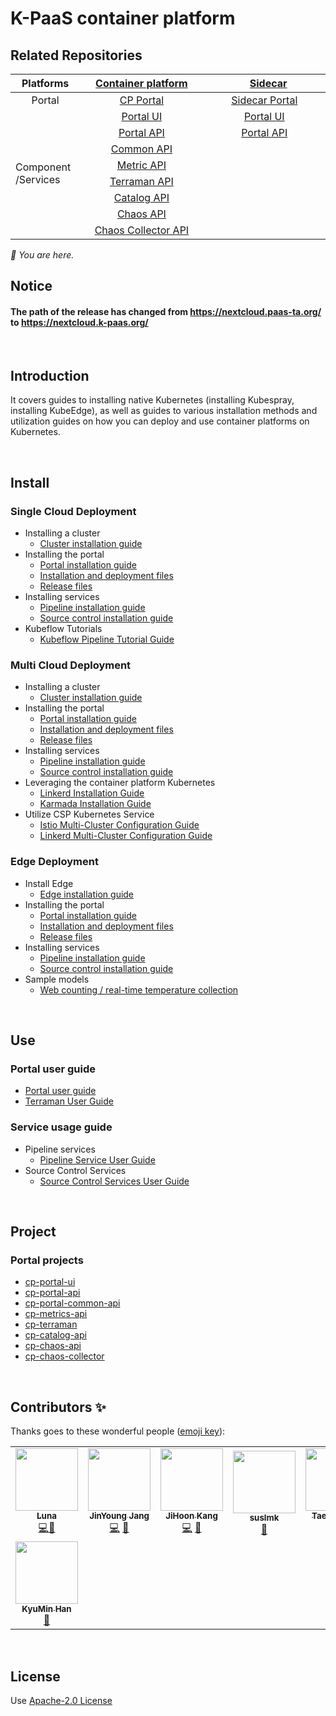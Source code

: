 # K-PaaS container platform

## Related Repositories

<table>
<thead>
  <tr>
    <th width="100">Platforms</th>
    <th width="250"><a href="https://github.com/K-PaaS/cp-deployment">Container platform</a></th>
    <th width="250">&nbsp;&nbsp;&nbsp;<a href="https://github.com/K-PaaS/sidecar-deployment.git">Sidecar</a></th>
  </tr>
</thead>
<tbody>
  <tr>
    <td align="center">Portal</td>
    <td align="center"><a href="https://github.com/K-PaaS/cp-portal-release">CP Portal</a></td>
    <td align="center"><a href="https://github.com/K-PaaS/sidecar-deployment/tree/master/install-scripts/portal">Sidecar Portal</a></td>
  </tr>
  <tr>
    <td rowspan="8">Component <br>/Services</td>
    <td align="center"><a href="https://github.com/K-PaaS/cp-portal-ui">Portal UI</a></td>
    <td align="center"><a href="https://github.com/K-PaaS/sidecar-portal-ui">Portal UI</a></td>
  </tr>
  <tr>
    <td align="center"><a href="https://github.com/K-PaaS/cp-portal-api">Portal API</a></td>
    <td align="center"><a href="https://github.com/K-PaaS/sidecar-portal-api">Portal API</a></td>
  </tr>
  <tr>
    <td align="center"><a href="https://github.com/K-PaaS/cp-portal-common-api">Common API</a></td>
    <td align="center"></td>
  </tr>
  <tr>
    <td align="center"><a href="https://github.com/K-PaaS/cp-metrics-api">Metric API</a></td>
    <td align="center"></td>
  </tr>
  <tr>
    <td align="center"><a href="https://github.com/K-PaaS/cp-terraman">Terraman API</a></td>
    <td align="center"></td>
  </tr>
  <tr>
    <td align="center"><a href="https://github.com/K-PaaS/cp-catalog-api">Catalog API</a></td>
    <td align="center"></td>
  </tr>
  <tr>
    <td align="center"><a href="https://github.com/K-PaaS/cp-chaos-api">Chaos API</a></td>
    <td align="center"></td>
  </tr>
  <tr>
    <td align="center"><a href="https://github.com/K-PaaS/cp-chaos-collector">Chaos Collector API</a></td>
    <td align="center"></td>
  </tr>
</tbody></table>
<i>🚩 You are here.</i>

## Notice
#### The path of the release has changed from https://nextcloud.paas-ta.org/ to https://nextcloud.k-paas.org/


<br>

## Introduction
It covers guides to installing native Kubernetes (installing Kubespray, installing KubeEdge), as well as guides to various installation methods and utilization guides on how you can deploy and use container platforms on Kubernetes.

<br>

## Install

### Single Cloud Deployment
- Installing a cluster
  + [Cluster installation guide](install-guide/standalone/cp-cluster-install-single.md)
- Installing the portal
  + [Portal installation guide](install-guide/portal/cp-portal-standalone-guide.md)
  + [Installation and deployment files](https://github.com/K-PaaS/cp-helm-chart)
  + [Release files](https://github.com/K-PaaS/cp-portal-release)
- Installing services
  + [Pipeline installation guide](install-guide/pipeline/cp-pipeline-standalone-guide.md)
  + [Source control installation guide](install-guide/source-control/cp-source-control-standalone-guide.md)
- Kubeflow Tutorials
  + [Kubeflow Pipeline Tutorial Guide](install-guide/standalone/cp-kubeflow-sample-guide.md)

### Multi Cloud Deployment
- Installing a cluster
  + [Cluster installation guide](install-guide/standalone/cp-cluster-install-multi.md)
- Installing the portal
  + [Portal installation guide](install-guide/portal/cp-portal-standalone-guide-mc.md)
  + [Installation and deployment files](https://github.com/K-PaaS/cp-helm-chart)
  + [Release files](https://github.com/K-PaaS/cp-portal-release)
- Installing services
  + [Pipeline installation guide](install-guide/pipeline/cp-pipeline-standalone-guide.md)
  + [Source control installation guide](install-guide/source-control/cp-source-control-standalone-guide.md)
- Leveraging the container platform Kubernetes
  + [Linkerd Installation Guide](install-guide/multicluster/cp-linkerd-install.md)
  + [Karmada Installation Guide](install-guide/multicluster/cp-karmada-install.md)
- Utilize CSP Kubernetes Service
  + [Istio Multi-Cluster Configuration Guide](install-guide/csp/cp-csp-istio-guide.md)
  + [Linkerd Multi-Cluster Configuration Guide](install-guide/csp/cp-csp-linkerd-guide.md)

### Edge Deployment
- Install Edge
  + [Edge installation guide](install-guide/edge/cp-edge-install.md)
- Installing the portal
  + [Portal installation guide](install-guide/portal/cp-portal-standalone-guide.md)
  + [Installation and deployment files](https://github.com/K-PaaS/cp-helm-chart/tree/master)
  + [Release files](https://github.com/K-PaaS/cp-portal-release/tree/master)
- Installing services
  + [Pipeline installation guide](install-guide/pipeline/cp-pipeline-standalone-guide.md)
  + [Source control installation guide](install-guide/source-control/cp-source-control-standalone-guide.md)
- Sample models
  + [Web counting / real-time temperature collection](install-guide/edge/cp-edge-sample-guide.md)


<br>

## Use

### Portal user guide
+ [Portal user guide](use-guide/portal/cp-portal-use-guide.md)
+ [Terraman User Guide](use-guide/terraman/cp-terraman-guide.md)

### Service usage guide
- Pipeline services
  + [Pipeline Service User Guide](use-guide/pipeline/cp-pipeline-use-guide.md)
- Source Control Services
  + [Source Control Services User Guide](use-guide/source-control/cp-source-control-use-guide.md)


<br>

## Project

### Portal projects
- [cp-portal-ui](https://github.com/K-PaaS/cp-portal-ui)
- [cp-portal-api](https://github.com/K-PaaS/cp-portal-api)
- [cp-portal-common-api](https://github.com/K-PaaS/cp-portal-common-api)
- [cp-metrics-api](https://github.com/K-PaaS/cp-metrics-api)
- [cp-terraman](https://github.com/K-PaaS/cp-terraman)
- [cp-catalog-api](https://github.com/K-PaaS/cp-catalog-api)
- [cp-chaos-api](https://github.com/K-PaaS/cp-chaos-api)
- [cp-chaos-collector](https://github.com/K-PaaS/cp-chaos-collector)

<br>

## Contributors ✨

Thanks goes to these wonderful people ([emoji key](https://allcontributors.org/docs/en/emoji-key)):
<!-- ALL-CONTRIBUTORS-LIST:START - Do not remove or modify this section -->
<!-- prettier-ignore-start -->
<!-- markdownlint-disable -->
<table>
  <tr>
    <td align="center"><a href="https://github.com/Luna77877"><img src="https://avatars.githubusercontent.com/u/107905603?v=4?s=100" width="100px;" alt=""/><br /><sub><b>Luna</b></sub></a><br /><a href="#ideas-luna77877" title="Ideas, Planning, & Feedback">💻👀</a></td>
    <td align="center"><a href="https://github.com/jinyung0101java2"><img src="https://avatars.githubusercontent.com/u/67574725?v=4?s=100" width="100px;" alt=""/><br /><sub><b>JinYoung Jang</b></sub></a><br /><a href="https://github.com/PaaS-TA/paas-ta-container-platform/commits?author=jinyung0101java2" title="Code">💻</a> <a href="https://github.com/PaaS-TA/paas-ta-container-platform/pulls?q=is&Apr+reviewed-by&jinyung0101java2" title="Reviewed Pull Requests">👀</a></td>
    <td align="center"><a href="https://github.com/hoon77"><img src="https://avatars.githubusercontent.com/u/33216551?v=4?s=100" width="100px;" alt=""/><br /><sub><b>JiHoon Kang</b></sub></a><br /><a href="https://github.com/PaaS-TA/paas-ta-container-platform/commits?author=hoon77" title="Code">💻</a> <a href="https://github.com/PaaS-TA/paas-ta-container-platform/pulls?q=is&Apr+reviewed-by&hoon77" title="Reviewed Pull Requests">👀</a></td>
    <td align="center"><a href="https://github.com/suslmk-lee"><img src="https://avatars.githubusercontent.com/u/67575226?v=4?s=100" width="100px;" alt=""/><br /><sub><b>suslmk</b></sub></a><br /><a href="#maintenance-suslmk" title="Maintenance">🚧</a></td>
    <td align="center"><a href="https://github.com/dev-taewoo"><img src="https://avatars.githubusercontent.com/u/67407365?v=4?s=100" width="100px;" alt=""/><br /><sub><b>Taewoo Kim</b></sub></a><br /><a href="https://github.com/PaaS-TA/paas-ta-container-platform/commits?author=dev-taewoo" title="Code">💻</a></td>
    <td align="center"><a href="https://github.com/rexx4314"><img src="https://avatars.githubusercontent.com/u/26153262?v=4?s=100" width="100px;" alt=""/><br /><sub><b>rexx4314</b></sub></a><br /><a href="#ideas-rexx4314" title="Ideas, Planning, & Feedback">🤔</a></td>
    <td align="center"><a href="https://github.com/opdc-minsu"><img src="https://avatars.githubusercontent.com/u/67140002?v=4?s=100" width="100px;" alt=""/><br /><sub><b>MinSu Kang</b></sub></a><br /><a href="https://github.com/PaaS-TA/paas-ta-container-platform/issues?q=author&opdc-minsu" title="Bug reports">🐛</a></td>
    <td align="center"><a href="https://github.com/jhuhm135"><img src="https://avatars.githubusercontent.com/u/70005316?v=4?s=100" width="100px;" alt=""/><br /><sub><b>Juhyun Um</b></sub></a><br /><a href="#ideas-jhuhm135" title="Ideas, Planning, & Feedback">🤔</a></td>
  </tr>
  <tr>
    <td align="center"><a href="https://github.com/kyuminhan"><img src="https://avatars.githubusercontent.com/u/80228983?v=4?s=100" width="100px;" alt=""/><br /><sub><b>KyuMin Han</b></sub></a><br /><a href="#ideas-kyuminhan" title="Ideas, Planning, & Feedback">🤔</a></td>
  </tr>
</table>

<!-- markdownlint-restore -->
<!-- prettier-ignore-end -->

<!-- ALL-CONTRIBUTORS-LIST:END -->

<!-- ALL-CONTRIBUTORS-LIST:START - Do not remove or modify this section -->
<!-- prettier-ignore-start -->
<!-- markdownlint-disable -->

<!-- markdownlint-restore -->
<!-- prettier-ignore-end -->

<!-- ALL-CONTRIBUTORS-LIST:END -->

<br>

## License
Use [Apache-2.0 License](http://www.apache.org/licenses/LICENSE-2.0)
